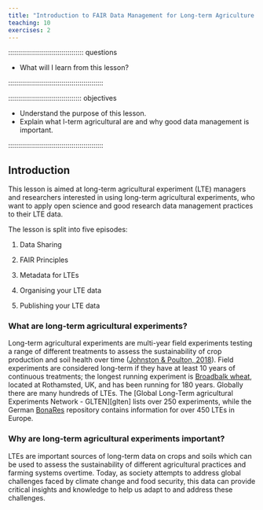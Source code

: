 ```yaml
---
title: "Introduction to FAIR Data Management for Long-term Agriculture Experiments"
teaching: 10
exercises: 2
---
```


:::::::::::::::::::::::::::::::::::::: questions 

- What will I learn from this lesson?

::::::::::::::::::::::::::::::::::::::::::::::::

::::::::::::::::::::::::::::::::::::: objectives

- Understand the purpose of this lesson.
- Explain what l-term agricultural are and why good data management is important. 

::::::::::::::::::::::::::::::::::::::::::::::::

## Introduction

This lesson is aimed at long-term agricultural experiment (LTE) managers and researchers interested in using long-term agricultural experiments, who want to apply open science and good research data management practices to their LTE data.

The lesson is split into five episodes:

1. Data Sharing
2. FAIR Principles
3. Metadata for LTEs

4. Organising your LTE data
5. Publishing your LTE data

### What are long-term agricultural experiments?
Long-term agricultural experiments are multi-year field experiments testing a range of different treatments to assess the sustainability of crop production and soil health over time ([Johnston & Poulton, 2018](https://doi.org/10.1111/ejss.12521)). Field experiments are considered long-term if they have at least 10 years of continuous treatments; the longest running experiment is [Broadbalk wheat](https://www.era.rothamsted.ac.uk/experiment/rbk1), located at Rothamsted, UK, and has been running for 180 years. Globally there are many hundreds of LTEs. The [Global Long-Term agricultural Experiments Network - GLTEN][glten] lists over 250 experiments, while the German [BonaRes](https://lte.bonares.de/) repository contains information for over 450 LTEs in Europe. 

### Why are long-term agricultural experiments important?
LTEs are important sources of long-term data on crops and soils which can be used to assess the sustainability of different agricultural practices and farming systems overtime. Today, as society attempts to address global challenges faced by climate change and food security, this data can provide critical insights and knowledge to help us adapt to and address these challenges.

